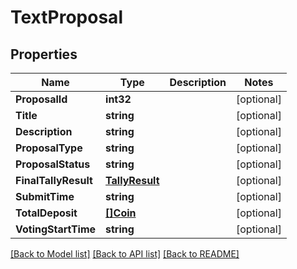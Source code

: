 # TextProposal

## Properties

Name | Type | Description | Notes
------------ | ------------- | ------------- | -------------
**ProposalId** | **int32** |  | [optional] 
**Title** | **string** |  | [optional] 
**Description** | **string** |  | [optional] 
**ProposalType** | **string** |  | [optional] 
**ProposalStatus** | **string** |  | [optional] 
**FinalTallyResult** | [**TallyResult**](TallyResult.md) |  | [optional] 
**SubmitTime** | **string** |  | [optional] 
**TotalDeposit** | [**[]Coin**](Coin.md) |  | [optional] 
**VotingStartTime** | **string** |  | [optional] 

[[Back to Model list]](../README.md#documentation-for-models) [[Back to API list]](../README.md#documentation-for-api-endpoints) [[Back to README]](../README.md)


